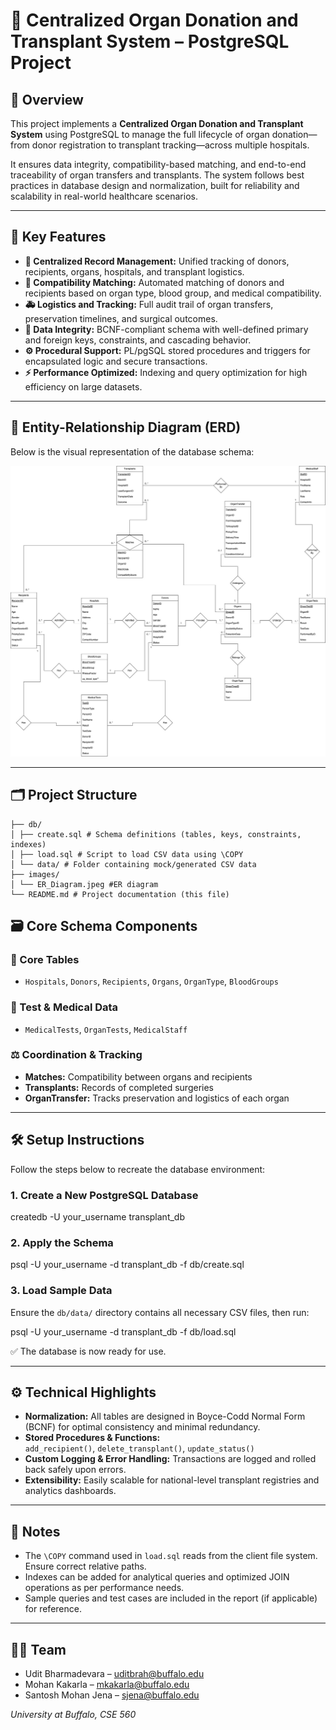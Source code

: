# 🏥 Centralized Organ Donation and Transplant System – PostgreSQL Project

## 📌 Overview
This project implements a **Centralized Organ Donation and Transplant System** using PostgreSQL to manage the full lifecycle of organ donation—from donor registration to transplant tracking—across multiple hospitals.

It ensures data integrity, compatibility-based matching, and end-to-end traceability of organ transfers and transplants. The system follows best practices in database design and normalization, built for reliability and scalability in real-world healthcare scenarios.

---

## 🧠 Key Features

- **📁 Centralized Record Management:** Unified tracking of donors, recipients, organs, hospitals, and transplant logistics.
- **🧬 Compatibility Matching:** Automated matching of donors and recipients based on organ type, blood group, and medical compatibility.
- **🚑 Logistics and Tracking:** Full audit trail of organ transfers, preservation timelines, and surgical outcomes.
- **🔐 Data Integrity:** BCNF-compliant schema with well-defined primary and foreign keys, constraints, and cascading behavior.
- **⚙️ Procedural Support:** PL/pgSQL stored procedures and triggers for encapsulated logic and secure transactions.
- **⚡ Performance Optimized:** Indexing and query optimization for high efficiency on large datasets.

---

## 🧩 Entity-Relationship Diagram (ERD)

Below is the visual representation of the database schema:

![ER Diagram](https://github.com/Udit-Brahmadevara/Organ_Donation_Database/blob/main/images/ER_Diagram.jpeg)

---

## 🗂️ Project Structure

```.
├── db/
│ ├── create.sql # Schema definitions (tables, keys, constraints, indexes)
│ ├── load.sql # Script to load CSV data using \COPY
│ └── data/ # Folder containing mock/generated CSV data
├── images/
│ └── ER_Diagram.jpeg #ER diagram
└── README.md # Project documentation (this file)
```

## 🗃️ Core Schema Components

### 🏥 Core Tables

- `Hospitals`, `Donors`, `Recipients`, `Organs`, `OrganType`, `BloodGroups`

### 🧪 Test & Medical Data

- `MedicalTests`, `OrganTests`, `MedicalStaff`

### ⚖️ Coordination & Tracking

- **Matches:** Compatibility between organs and recipients
- **Transplants:** Records of completed surgeries
- **OrganTransfer:** Tracks preservation and logistics of each organ

---

## 🛠️ Setup Instructions

Follow the steps below to recreate the database environment:

### 1. Create a New PostgreSQL Database

createdb -U your_username transplant_db


### 2. Apply the Schema

psql -U your_username -d transplant_db -f db/create.sql


### 3. Load Sample Data

Ensure the `db/data/` directory contains all necessary CSV files, then run:

psql -U your_username -d transplant_db -f db/load.sql


✅ The database is now ready for use.

---

## ⚙️ Technical Highlights

- **Normalization:** All tables are designed in Boyce-Codd Normal Form (BCNF) for optimal consistency and minimal redundancy.
- **Stored Procedures & Functions:**  
  `add_recipient()`, `delete_transplant()`, `update_status()`
- **Custom Logging & Error Handling:** Transactions are logged and rolled back safely upon errors.
- **Extensibility:** Easily scalable for national-level transplant registries and analytics dashboards.

---

## 📌 Notes

- The `\COPY` command used in `load.sql` reads from the client file system. Ensure correct relative paths.
- Indexes can be added for analytical queries and optimized JOIN operations as per performance needs.
- Sample queries and test cases are included in the report (if applicable) for reference.

---

## 👨‍💻 Team

- Udit Bharmadevara – uditbrah@buffalo.edu
- Mohan Kakarla – mkakarla@buffalo.edu
- Santosh Mohan Jena – sjena@buffalo.edu

_University at Buffalo, CSE 560_
